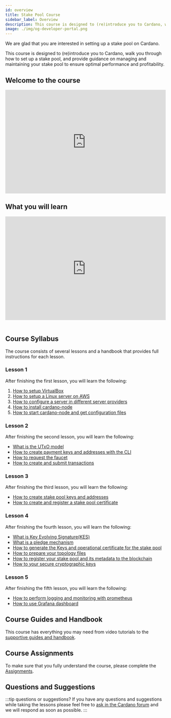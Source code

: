 ```yaml
---
id: overview
title: Stake Pool Course
sidebar_label: Overview
description: This course is designed to (re)introduce you to Cardano, walk you through how to set up a stake pool, and provide guidance on managing and maintaining your stake pool to ensure optimal performance and profitability.
image: ./img/og-developer-portal.png
---
```


We are glad that you are interested in setting up a stake pool on Cardano.

This course is designed to \(re\)introduce you to Cardano, walk you through how to set up a stake pool, and provide guidance on managing and maintaining your stake pool to ensure optimal performance and profitability.

## Welcome to the course

<iframe width="100%" height="325" src="https://www.youtube.com/embed/RRTjCGYBLRk" frameborder="0" allow="accelerometer; autoplay; clipboard-write; encrypted-media; gyroscope; picture-in-picture; fullscreen;"></iframe>

## What you will learn

<iframe width="100%" height="325" src="https://www.youtube.com/embed/Jb08HTkk7yo" frameborder="0" allow="accelerometer; autoplay; clipboard-write; encrypted-media; gyroscope; picture-in-picture; fullscreen;"></iframe>
<br/><br/>

## Course Syllabus

The course consists of several lessons and a handbook that provides full instructions for each lesson.

### Lesson 1

After finishing the first lesson, you will learn the following:

1. [How to setup VirtualBox](../stake-pool-course/lesson-1#install-virtualbox)
2. [How to setup a Linux server on AWS](../stake-pool-course/lesson-1#setup-a-linux-server-on-aws)
3. [How to configure a server in different server providers](../stake-pool-course/lesson-1#alternative-to-aws)
4. [How to install cardano-node](../stake-pool-course/lesson-1#install-cardano-node)
5. [How to start cardano-node and get configuration files](../stake-pool-course/lesson-1#run-cardano-node)

### Lesson 2

After finishing the second lesson, you will learn the following:

* [What is the UTxO model](../stake-pool-course/lesson-2#the-utxo-model)
* [How to create payment keys and addresses with the CLI](../stake-pool-course/lesson-2#generate-payment-keys-and-addresses)
* [How to request the faucet](../stake-pool-course/lesson-2#request-funds-to-the-faucet)
* [How to create and submit transactions](../stake-pool-course/lesson-2#create-a-simple-transaction)

### Lesson 3

After finishing the third lesson, you will learn the following:

* [How to create stake pool keys and addresses](../stake-pool-course/lesson-3#create-stake-pool-keys-and-adresses)
* [How to create and register a stake pool certificate](../stake-pool-course/lesson-3#create-and-register-a-stake-pool-certificate)

### Lesson 4

After finishing the fourth lesson, you will learn the following:

* [What is Key Evolving Signature(KES)](../stake-pool-course/lesson-4/kes)
* [What is a pledge mechanism](../stake-pool-course/lesson-4/understanding-pledge)
* [How to generate the Keys and operational certificate for the stake pool](../stake-pool-course/lesson-4/stakepools-keys)
* [How to prepare your topology files](../stake-pool-course/lesson-4/topology-files)
* [How to register your stake pool and its metadata to the blockchain](../stake-pool-course/lesson-4/register-stake-pool)
* [How to your secure cryptographic keys](../stake-pool-course/lesson-4/secure-crypto-keys)

### Lesson 5

After finishing the fifth lesson, you will learn the following:

* [How to perform logging and monitoring with prometheus](../stake-pool-course/lesson-5/logging-prometheus)
* [How to use Grafana dashboard](../stake-pool-course/lesson-5/grafana)

## Course Guides and Handbook

This course has everything you may need from video tutorials to the [supportive guides and handbook](../stake-pool-course/handbook/install-cardano-node-written).

## Course Assignments

To make sure that you fully understand the course, please complete the [Assignments](../stake-pool-course/assignments/assignment-1).


## Questions and Suggestions

:::tip questions or suggestions?
If you have any questions and suggestions while taking the lessons please feel free to [ask in the Cardano forum](https://forum.cardano.org/c/staking-delegation/setup-a-stake-pool/158) and we will respond as soon as possible.
:::

